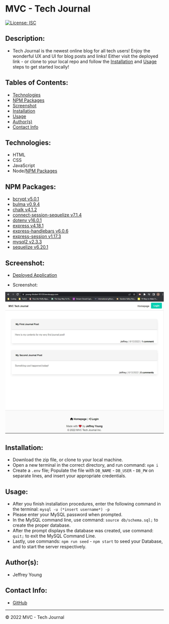 # MVC - Tech Journal

[![License: ISC](https://img.shields.io/badge/License-ISC-blue.svg)](https://opensource.org/licenses/ISC)

## Description:
* Tech Journal is the newest online blog for all tech users! Enjoy the wonderful UX and UI for blog posts and links! Either visit the deployed link - or clone to your local repo and follow the [Installation](#installation) and [Usage](#usage) steps to get started locally!

## Tables of Contents:
* [Technologies](#technologies)
* [NPM Packages](#npm-packages)
* [Screenshot](#screenshot)
* [Installation](#installation)
* [Usage](#usage)
* [Author(s)](#authors)
* [Contact Info](#contact-info)

## Technologies:
* HTML
* CSS
* JavaScript
* Node/[NPM Packages](#npm-packages)

## NPM Packages:
* [bcrypt v5.0.1](https://www.npmjs.com/package/bcrypt)
* [bulma v0.9.4](https://www.npmjs.com/package/bulma)
* [chalk v4.1.2](https://www.npmjs.com/package/chalk/v/4.1.2)
* [connect-session-sequelize v7.1.4](https://www.npmjs.com/package/connect-session-sequelize)
* [dotenv v16.0.1](https://www.npmjs.com/package/dotenv)
* [express v4.18.1](https://www.npmjs.com/package/express)
* [express-handlebars v6.0.6](https://www.npmjs.com/package/express-handlebars)
* [express-session v1.17.3](https://www.npmjs.com/package/express-session)
* [mysql2 v2.3.3](https://www.npmjs.com/package/mysql2)
* [sequelize v6.20.1](https://www.npmjs.com/package/sequelize)

## Screenshot:
* [Deployed Application](https://young-thicket-93120.herokuapp.com/)

* Screenshot:

![This is a screenshot of the homepage for the MVC Tech Journal Application.](./assets/heroku-screenshot.JPG)


## Installation:
* Download the zip file, or clone to your local machine.
* Open a new terminal in the correct directory, and run command: `npm i`
* Create a `.env` file; Populate the file with `DB_NAME` - `DB_USER` - `DB_PW` on separate lines, and insert your appropriate credentials.

## Usage:
* After you finish installation procedures, enter the following command in the terminal: `mysql -u (*insert username*) -p`
* Please enter your MySQL password when prompted.
* In the MySQL command line, use command: `source db/schema.sql;` to create the proper database.
* After the prompt displays the database was created, use command: `quit;` to exit the MySQL Command Line.
* Lastly, use commands: `npm run seed` - `npm start` to seed your Database, and to start the server respectively. 

## Author(s):
* Jeffrey Young

## Contact Info:
* [GitHub](https://github.com/jeffymiyoung)

---
© 2022 MVC - Tech Journal